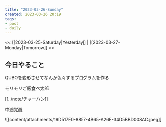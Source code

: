 ```yaml
---
title: "2023-03-26-Sunday"
created: 2023-03-26 20:19
tags:
- post
- daily
---
```


<< [[2023-03-25-Saturday|Yesterday]] | [[2023-03-27-Monday|Tomorrow]] >>

## 今日やること

QUBOを変形させてなんか色々するプログラムを作る

モリモリご飯食べ太郎

[[../note/チャーハン]]

中途覚醒

![[content/attachments/19D517E0-8857-4B65-A26E-34D5BBD008AC.jpeg]]